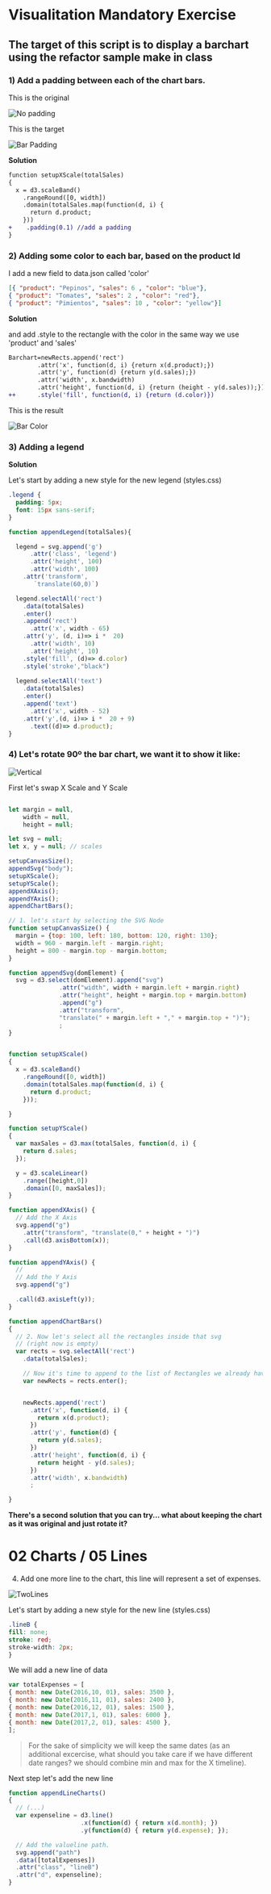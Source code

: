 # Visualitation Mandatory Exercise
## The target of this script is to display a barchart using the refactor sample make in class

### 1) Add a padding between each of the chart bars.

This is the original

![No padding](./pictures/02_Chart_Original.png "Chart Original")

This is the target

![Bar Padding](./pictures/02_Chart_Bar_Padding.png "Chart Padding")

**Solution**

```diff
function setupXScale(totalSales)
{
  x = d3.scaleBand()
    .rangeRound([0, width])
    .domain(totalSales.map(function(d, i) {
      return d.product;
    }))
+    .padding(0.1) //add a padding
}

```

### 2) Adding some color to each bar, based on the product Id

I add a new field to  data.json called 'color'

```json
[{ "product": "Pepinos", "sales": 6 , "color": "blue"},
{ "product": "Tomates", "sales": 2 , "color": "red"},
{ "product": "Pimientos", "sales": 10 , "color": "yellow"}]
```

**Solution**

and add .style to the rectangle with the color in the same way we use 'product' and 'sales'

```diff
Barchart=newRects.append('rect')
        .attr('x', function(d, i) {return x(d.product);})
        .attr('y', function(d) {return y(d.sales);})  
        .attr('width', x.bandwidth)
        .attr('height', function(d, i) {return (height - y(d.sales));})
++      .style('fill', function(d, i) {return (d.color)})
```

This is the result

![Bar Color](./pictures/02_Chart_Bar_Paddin_colored.png "Chart Color")

### 3) Adding a legend

**Solution**

Let's start by adding a new style for the new legend (styles.css)

```css
.legend {
  padding: 5px;
  font: 15px sans-serif;
}
```

```javascript
function appendLegend(totalSales){

  legend = svg.append('g')
	  .attr('class', 'legend')
	  .attr('height', 100)
	  .attr('width', 100)
    .attr('transform',
       `translate(60,0)`)

  legend.selectAll('rect')
    .data(totalSales)
    .enter()
    .append('rect')
	  .attr('x', width - 65)
    .attr('y', (d, i)=> i *  20)
	  .attr('width', 10)
	  .attr('height', 10)
    .style('fill', (d)=> d.color)
    .style('stroke',"black")
      
  legend.selectAll('text')
    .data(totalSales)
    .enter()
    .append('text')
	  .attr('x', width - 52)
    .attr('y',(d, i)=> i *  20 + 9)
	  .text((d)=> d.product);
}
```


### 4) Let's rotate 90º the bar chart, we want it to show it like:

![Vertical](./pictures/02_vertical.png "Chart Vertical")

First let's swap X Scale and Y Scale


```javascript

let margin = null,
    width = null,
    height = null;

let svg = null;
let x, y = null; // scales

setupCanvasSize();
appendSvg("body");
setupXScale();
setupYScale();
appendXAxis();
appendYAxis();
appendChartBars();

// 1. let's start by selecting the SVG Node
function setupCanvasSize() {
  margin = {top: 100, left: 180, bottom: 120, right: 130};
  width = 960 - margin.left - margin.right;
  height = 800 - margin.top - margin.bottom;
}

function appendSvg(domElement) {
  svg = d3.select(domElement).append("svg")
              .attr("width", width + margin.left + margin.right)
              .attr("height", height + margin.top + margin.bottom)
              .append("g")
              .attr("transform",
              "translate(" + margin.left + "," + margin.top + ")");
              ;
}


function setupXScale()
{
  x = d3.scaleBand()
    .rangeRound([0, width])
    .domain(totalSales.map(function(d, i) {
      return d.product;
    }));

}

function setupYScale()
{
  var maxSales = d3.max(totalSales, function(d, i) {
    return d.sales;
  });

  y = d3.scaleLinear()
    .range([height,0])
    .domain([0, maxSales]);    
}

function appendXAxis() {
  // Add the X Axis
  svg.append("g")
    .attr("transform", "translate(0," + height + ")")
    .call(d3.axisBottom(x));
}

function appendYAxis() {
  //   
  // Add the Y Axis
  svg.append("g")   

  .call(d3.axisLeft(y));
}

function appendChartBars()
{
  // 2. Now let's select all the rectangles inside that svg
  // (right now is empty)
  var rects = svg.selectAll('rect')
    .data(totalSales);

    // Now it's time to append to the list of Rectangles we already have
    var newRects = rects.enter();


    newRects.append('rect')
      .attr('x', function(d, i) {
        return x(d.product);
      })
      .attr('y', function(d) {
        return y(d.sales);
      })     
      .attr('height', function(d, i) {
        return height - y(d.sales);
      })
      .attr('width', x.bandwidth)      
      ;

}
```

**There's a second solution that you can try... what about keeping the chart
as it was original and just rotate it?**

# 02 Charts / 05 Lines

4) Add one more line to the chart, this line will represent
a set of expenses.

![TwoLines](./pictures/03_twolines.png "Two lines")

Let's start by adding a new style for the new line (styles.css)

```css
.lineB {
fill: none;
stroke: red;
stroke-width: 2px;
}
```

We will add a new line of data

```javascript
var totalExpenses = [
{ month: new Date(2016,10, 01), sales: 3500 },
{ month: new Date(2016,11, 01), sales: 2400 },
{ month: new Date(2016,12, 01), sales: 1500 },
{ month: new Date(2017,1, 01), sales: 6000 },
{ month: new Date(2017,2, 01), sales: 4500 },
];
```

> For the sake of simplicity we will keep the same dates (as an additional excercise, what should
you take care if we have different date ranges? we should combine min and max for the X timeline).

Next step let's add the new line

```javascript
function appendLineCharts()
{
  // (...)
  var expenseline = d3.line()
                    .x(function(d) { return x(d.month); })
                    .y(function(d) { return y(d.expense); });

  // Add the valueline path.
  svg.append("path")
  .data([totalExpenses])
  .attr("class", "lineB")
  .attr("d", expenseline);
}
```


